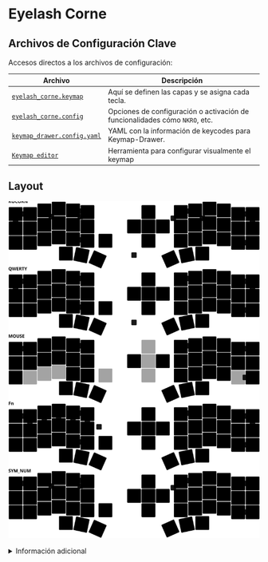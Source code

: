 # Eyelash Corne

## Archivos de Configuración Clave

Accesos directos a los archivos de configuración:

|         Archivo      |      Descripción      |
| --------------------- | ---------------------- |
| [`eyelash_corne.keymap`](config/eyelash_corne.keymap)         | Aquí se definen las capas y se asigna cada tecla.             |
| [`eyelash_corne.config`](config/eyelash_corne.conf)           | Opciones de configuración o activación de funcionalidades cómo `NKRO`, etc.   |
| [`keymap_drawer.config.yaml`](keymap_drawer.config.yaml)      | YAML con la información de keycodes para Keymap-Drawer. |
| [`Keymap editor`](https://nickcoutsos.github.io/keymap-editor/)                                                | Herramienta para configurar visualmente el keymap  |



## Layout

![Eyelash Corne 3x6+3](keymap-drawer/eyelash_corne.svg)

<details>
<summary>Información adicional</summary>

## Recursos
|      Enlaces       |       Descripción       |
| ------------------- | ------------------------ |
| [`Keymap-Drawer`](https://keymap-drawer.streamlit.app/)   | Web para dibujar el keymap manualmente.      |
| [`Pictogrammers`](https://pictogrammers.com/library/mdi/)            | Web para buscar iconos para dibujar en el keymap.                       |
| [`Keymap_Drawer Repo`](https://github.com/caksoylar/keymap-drawer)  | Documentación y repositorio original de keymap drawer.          |
| [`Keymap-Drawer Reference Repo`](https://github.com/minusfive/knucklehead) | Repositorio de referencia de keymap drawer.                   |
| [`Keymap.backup`](https://github.com/NicohBu/ZMK-Nicorne/blob/857130589ffc2c96f7cb2c11be58c2ae0add000e/config/eyelash_corne.keymap) | Backup antiguo del keymap |


<details>
<summary>Antiguo</summary>
  
## (Eyelash Peripherals) Corne ZMK Repository

**This keyboard is not the same as [foostan's Corne](https://github.com/foostan/crkbd). It will not work with standard `corne` firmware.**

![Photo of Eyelash Peripherals Corne](https://ae01.alicdn.com/kf/Sa797fee25edd44248fbfdb0e13d44e00B.jpg)

If you need a 3D model of this keyboard, email `380465425@qq.com`.

## Instructions

1. [Fork this repository](https://docs.github.com/en/get-started/quickstart/fork-a-repo#forking-a-repository).
2. [Click the **Actions** tab and make sure the workflow is enabled](https://docs.github.com/en/actions/managing-workflow-runs-and-deployments/managing-workflow-runs/disabling-and-enabling-a-workflow#enabling-a-workflow).
3. Make sure the `eyelash_corne` project in [`config/west.yml`](config/west.yml) still works. The `boards/arm/eyelash_corne` folder will be downloaded from this URL.
4. If there is still a `boards/arm/eyelash_corne` folder in your fork, delete it.

**If you already have a ZMK config repository, [you can add this one as a module instead of forking](https://zmk.dev/docs/features/modules#building-with-modules).**

</details>
